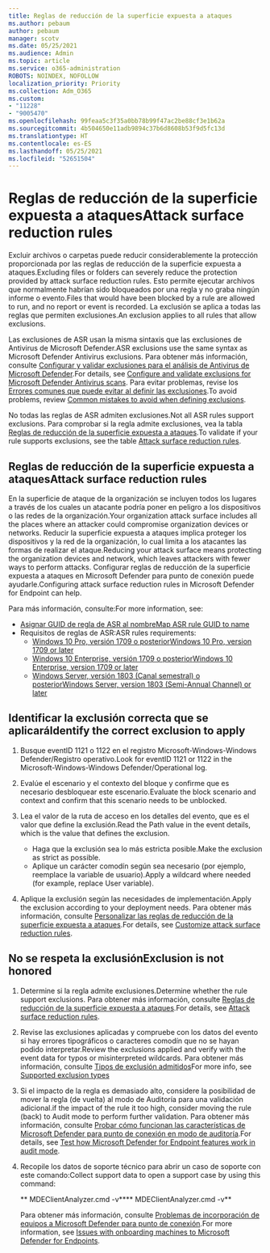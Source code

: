 ```yaml
---
title: Reglas de reducción de la superficie expuesta a ataques
ms.author: pebaum
author: pebaum
manager: scotv
ms.date: 05/25/2021
ms.audience: Admin
ms.topic: article
ms.service: o365-administration
ROBOTS: NOINDEX, NOFOLLOW
localization_priority: Priority
ms.collection: Adm_O365
ms.custom:
- "11228"
- "9005470"
ms.openlocfilehash: 99feaa5c3f35a0bb78b99f47ac2be88cf3e1b62a
ms.sourcegitcommit: 4b504650e11adb9894c37b6d8608b53f9d5fc13d
ms.translationtype: HT
ms.contentlocale: es-ES
ms.lasthandoff: 05/25/2021
ms.locfileid: "52651504"
---
```

# <a name="attack-surface-reduction-rules"></a><span data-ttu-id="100ce-102">Reglas de reducción de la superficie expuesta a ataques</span><span class="sxs-lookup"><span data-stu-id="100ce-102">Attack surface reduction rules</span></span>

<span data-ttu-id="100ce-103">Excluir archivos o carpetas puede reducir considerablemente la protección proporcionada por las reglas de reducción de la superficie expuesta a ataques.</span><span class="sxs-lookup"><span data-stu-id="100ce-103">Excluding files or folders can severely reduce the protection provided by attack surface reduction rules.</span></span> <span data-ttu-id="100ce-104">Esto permite ejecutar archivos que normalmente habrían sido bloqueados por una regla y no graba ningún informe o evento.</span><span class="sxs-lookup"><span data-stu-id="100ce-104">Files that would have been blocked by a rule are allowed to run, and no report or event is recorded.</span></span> <span data-ttu-id="100ce-105">La exclusión se aplica a todas las reglas que permiten exclusiones.</span><span class="sxs-lookup"><span data-stu-id="100ce-105">An exclusion applies to all rules that allow exclusions.</span></span>

<span data-ttu-id="100ce-106">Las exclusiones de ASR usan la misma sintaxis que las exclusiones de Antivirus de Microsoft Defender.</span><span class="sxs-lookup"><span data-stu-id="100ce-106">ASR exclusions use the same syntax as Microsoft Defender Antivirus exclusions.</span></span> <span data-ttu-id="100ce-107">Para obtener más información, consulte [Configurar y validar exclusiones para el análisis de Antivirus de Microsoft Defender](/microsoft-365/security/defender-endpoint/configure-exclusions-microsoft-defender-antivirus).</span><span class="sxs-lookup"><span data-stu-id="100ce-107">For details, see [Configure and validate exclusions for Microsoft Defender Antivirus scans](/microsoft-365/security/defender-endpoint/configure-exclusions-microsoft-defender-antivirus).</span></span> <span data-ttu-id="100ce-108">Para evitar problemas, revise los [Errores comunes que puede evitar al definir las exclusiones](/microsoft-365/security/defender-endpoint/common-exclusion-mistakes-microsoft-defender-antivirus).</span><span class="sxs-lookup"><span data-stu-id="100ce-108">To avoid problems, review [Common mistakes to avoid when defining exclusions](/microsoft-365/security/defender-endpoint/common-exclusion-mistakes-microsoft-defender-antivirus).</span></span>

<span data-ttu-id="100ce-109">No todas las reglas de ASR admiten exclusiones.</span><span class="sxs-lookup"><span data-stu-id="100ce-109">Not all ASR rules support exclusions.</span></span> <span data-ttu-id="100ce-110">Para comprobar si la regla admite exclusiones, vea la tabla [Reglas de reducción de la superficie expuesta a ataques](/microsoft-365/security/defender-endpoint/attack-surface-reduction#attack-surface-reduction-rules).</span><span class="sxs-lookup"><span data-stu-id="100ce-110">To validate if your rule supports exclusions, see the table [Attack surface reduction rules](/microsoft-365/security/defender-endpoint/attack-surface-reduction#attack-surface-reduction-rules).</span></span>

## <a name="attack-surface-reduction-rules"></a><span data-ttu-id="100ce-111">Reglas de reducción de la superficie expuesta a ataques</span><span class="sxs-lookup"><span data-stu-id="100ce-111">Attack surface reduction rules</span></span>

<span data-ttu-id="100ce-112">En la superficie de ataque de la organización se incluyen todos los lugares a través de los cuales un atacante podría poner en peligro a los dispositivos o las redes de la organización.</span><span class="sxs-lookup"><span data-stu-id="100ce-112">Your organization attack surface includes all the places where an attacker could compromise organization devices or networks.</span></span> <span data-ttu-id="100ce-113">Reducir la superficie expuesta a ataques implica proteger los dispositivos y la red de la organización, lo cual limita a los atacantes las formas de realizar el ataque.</span><span class="sxs-lookup"><span data-stu-id="100ce-113">Reducing your attack surface means protecting the organization devices and network, which leaves attackers with fewer ways to perform attacks.</span></span> <span data-ttu-id="100ce-114">Configurar reglas de reducción de la superficie expuesta a ataques en Microsoft Defender para punto de conexión puede ayudarle.</span><span class="sxs-lookup"><span data-stu-id="100ce-114">Configuring attack surface reduction rules in Microsoft Defender for Endpoint can help.</span></span>

<span data-ttu-id="100ce-115">Para más información, consulte:</span><span class="sxs-lookup"><span data-stu-id="100ce-115">For more information, see:</span></span>

- [<span data-ttu-id="100ce-116">Asignar GUID de regla de ASR al nombre</span><span class="sxs-lookup"><span data-stu-id="100ce-116">Map ASR rule GUID to name</span></span>](/microsoft-365/security/defender-endpoint/attack-surface-reduction#attack-surface-reduction-rules)
- <span data-ttu-id="100ce-117">Requisitos de reglas de ASR:</span><span class="sxs-lookup"><span data-stu-id="100ce-117">ASR rules requirements:</span></span>
    - [<span data-ttu-id="100ce-118">Windows 10 Pro, versión 1709 o posterior</span><span class="sxs-lookup"><span data-stu-id="100ce-118">Windows 10 Pro, version 1709 or later</span></span>](/windows/whats-new/whats-new-windows-10-version-1709)
    - [<span data-ttu-id="100ce-119">Windows 10 Enterprise, versión 1709 o posterior</span><span class="sxs-lookup"><span data-stu-id="100ce-119">Windows 10 Enterprise, version 1709 or later</span></span>](/windows/whats-new/whats-new-windows-10-version-1709)
    - [<span data-ttu-id="100ce-120">Windows Server, versión 1803 (Canal semestral) o posterior</span><span class="sxs-lookup"><span data-stu-id="100ce-120">Windows Server, version 1803 (Semi-Annual Channel) or later</span></span>](/windows-server/get-started/whats-new-in-windows-server-1803)

## <a name="identify-the-correct-exclusion-to-apply"></a><span data-ttu-id="100ce-121">Identificar la exclusión correcta que se aplicará</span><span class="sxs-lookup"><span data-stu-id="100ce-121">Identify the correct exclusion to apply</span></span>

1. <span data-ttu-id="100ce-122">Busque eventID 1121 o 1122 en el registro Microsoft-Windows-Windows Defender/Registro operativo.</span><span class="sxs-lookup"><span data-stu-id="100ce-122">Look for eventID 1121 or 1122 in the Microsoft-Windows-Windows Defender/Operational log.</span></span>

1. <span data-ttu-id="100ce-123">Evalúe el escenario y el contexto del bloque y confirme que es necesario desbloquear este escenario.</span><span class="sxs-lookup"><span data-stu-id="100ce-123">Evaluate the block scenario and context and confirm that this scenario needs to be unblocked.</span></span>

1. <span data-ttu-id="100ce-124">Lea el valor de la ruta de acceso en los detalles del evento, que es el valor que define la exclusión.</span><span class="sxs-lookup"><span data-stu-id="100ce-124">Read the Path value in the event details, which is the value that defines the exclusion.</span></span>
    - <span data-ttu-id="100ce-125">Haga que la exclusión sea lo más estricta posible.</span><span class="sxs-lookup"><span data-stu-id="100ce-125">Make the exclusion as strict as possible.</span></span>
    - <span data-ttu-id="100ce-126">Aplique un carácter comodín según sea necesario (por ejemplo, reemplace la variable de usuario).</span><span class="sxs-lookup"><span data-stu-id="100ce-126">Apply a wildcard where needed (for example, replace User variable).</span></span>

1. <span data-ttu-id="100ce-127">Aplique la exclusión según las necesidades de implementación.</span><span class="sxs-lookup"><span data-stu-id="100ce-127">Apply the exclusion according to your deployment needs.</span></span> <span data-ttu-id="100ce-128">Para obtener más información, consulte [Personalizar las reglas de reducción de la superficie expuesta a ataques](/microsoft-365/security/defender-endpoint/customize-attack-surface-reduction).</span><span class="sxs-lookup"><span data-stu-id="100ce-128">For details, see [Customize attack surface reduction rules](/microsoft-365/security/defender-endpoint/customize-attack-surface-reduction).</span></span>

## <a name="exclusion-is-not-honored"></a><span data-ttu-id="100ce-129">No se respeta la exclusión</span><span class="sxs-lookup"><span data-stu-id="100ce-129">Exclusion is not honored</span></span>

1. <span data-ttu-id="100ce-130">Determine si la regla admite exclusiones.</span><span class="sxs-lookup"><span data-stu-id="100ce-130">Determine whether the rule support exclusions.</span></span> <span data-ttu-id="100ce-131">Para obtener más información, consulte [Reglas de reducción de la superficie expuesta a ataques](/microsoft-365/security/defender-endpoint/attack-surface-reduction#attack-surface-reduction-rules).</span><span class="sxs-lookup"><span data-stu-id="100ce-131">For details, see [Attack surface reduction rules](/microsoft-365/security/defender-endpoint/attack-surface-reduction#attack-surface-reduction-rules).</span></span>

1. <span data-ttu-id="100ce-132">Revise las exclusiones aplicadas y compruebe con los datos del evento si hay errores tipográficos o caracteres comodín que no se hayan podido interpretar.</span><span class="sxs-lookup"><span data-stu-id="100ce-132">Review the exclusions applied and verify with the event data for typos or misinterpreted wildcards.</span></span> <span data-ttu-id="100ce-133">Para obtener más información, consulte [Tipos de exclusión admitidos](/microsoft-365/security/defender-endpoint/mac-exclusions#supported-exclusion-types)</span><span class="sxs-lookup"><span data-stu-id="100ce-133">For more info, see [Supported exclusion types](/microsoft-365/security/defender-endpoint/mac-exclusions#supported-exclusion-types)</span></span>

1. <span data-ttu-id="100ce-134">Si el impacto de la regla es demasiado alto, considere la posibilidad de mover la regla (de vuelta) al modo de Auditoría para una validación adicional.</span><span class="sxs-lookup"><span data-stu-id="100ce-134">if the impact of the rule it too high, consider moving the rule (back) to Audit mode to perform further validation.</span></span> <span data-ttu-id="100ce-135">Para obtener más información, consulte [Probar cómo funcionan las características de Microsoft Defender para punto de conexión en modo de auditoría](/microsoft-365/security/defender-endpoint/audit-windows-defender).</span><span class="sxs-lookup"><span data-stu-id="100ce-135">For details, see [Test how Microsoft Defender for Endpoint features work in audit mode](/microsoft-365/security/defender-endpoint/audit-windows-defender).</span></span>

1. <span data-ttu-id="100ce-136">Recopile los datos de soporte técnico para abrir un caso de soporte con este comando:</span><span class="sxs-lookup"><span data-stu-id="100ce-136">Collect support data to open a support case by using this command:</span></span>
    
   <span data-ttu-id="100ce-137">\*\* MDEClientAnalyzer.cmd -v\*\*</span><span class="sxs-lookup"><span data-stu-id="100ce-137">\*\* MDEClientAnalyzer.cmd -v\*\*</span></span>

    <span data-ttu-id="100ce-138">Para obtener más información, consulte [Problemas de incorporación de equipos a Microsoft Defender para punto de conexión](issues-with-onboarding-machines.md).</span><span class="sxs-lookup"><span data-stu-id="100ce-138">For more information, see [Issues with onboarding machines to Microsoft Defender for Endpoints](issues-with-onboarding-machines.md).</span></span>
